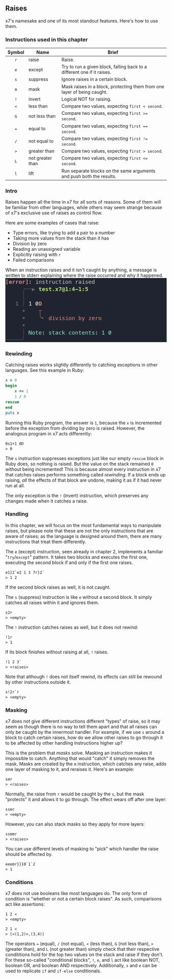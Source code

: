 ## Raises
x7's namesake and one of its most standout features. Here's how to use them.

### Instructions used in this chapter
| Symbol | Name | Brief |
:-: | - | -
`r` | raise            | Raise.
`e` | except           | Try to run a given block, falling back to a different one if it raises.
`s` | suppress         | Ignore raises in a certain block.
`m` | mask             | Mask raises in a block, protecting them from one layer of being caught.
`!` | invert           | Logical NOT for raising.
`<` | less than        | Compare two values, expecting `first < second`.
`G` | not less than    | Compare two values, expecting `first >= second`.
`=` | equal to         | Compare two values, expecting `first == second`.
`/` | not equal to     | Compare two values, expecting `first != second`.
`>` | greater than     | Compare two values, expecting `first > second`.
`L` | not greater than | Compare two values, expecting `first <= second`.
`l` | lift             | Run separate blocks on the same arguments and push both the results.

### Intro
Raises happen all the time in x7 for all sorts of reasons. Some of them will be familiar from other languages, while others may seem strange because of x7's exclusive use of raises as control flow.

Here are some examples of cases that raise:
- Type errors, like trying to add a pair to a number
- Taking more values from the stack than it has
- Division by zero
- Reading an unassigned variable
- Explicitly raising with `r`
- Failed comparisons

When an instruction raises and it isn't caught by anything, a message is written to stderr explaining where the raise occurred and why it happened.
![a screenshot of a terminal. a header states "error: instruction raised", and below it is the x7 code "1 0D", with the "D" highlighted in red. a message next to the code states "division by zero".](./images/error.png)

### Rewinding
Catching raises works slightly differently to catching exceptions in other languages. See this example in Ruby:
```rb
x = 0
begin
    x += 1
    1 / 0
rescue
end
puts x
```
Running this Ruby program, the answer is `1`, because the `x` is incremented before the exception from dividing by zero is raised.
However, the analogous program in x7 acts differently:
```x7
0s1+1 0D
> 0
```
The `s` instruction suppresses exceptions just like our empty `rescue` block in Ruby does, so nothing is raised. But the value on the stack remained `0` without being incremented!
This is because almost every instruction in x7 that catches raises performs something called *rewinding*. If a block ends up raising, *all* the effects of that block are undone, making it as if it had never run at all.

The only exception is the `!` (invert) instruction, which preserves any changes made when it catches a raise.

### Handling
In this chapter, we will focus on the most fundamental ways to manipulate raises, but please note that these are not the only instructions that are aware of raises;
as the language is designed around them, there are many instructions that treat them differently.

The `e` (except) instruction, seen already in chapter 2, implements a familiar "`try`/`except`" pattern. It takes two blocks and executes the first one, executing the second block if and only if the first one raises.
```x7
e1}2`e2 1 3 7r}2`
> 1 2
```
If the second block raises as well, it is not caught.

The `s` (suppress) instruction is like `e` without a second block. It simply catches all raises within it and ignores them.
```x7
s2r
> <empty>
```

The `!` instruction catches raises as well, but it does not rewind:
```x7
!1r
> 1
```
If its block finishes without raising at all, `!` raises.
```x7
!1 2 3`
> <raises>
```
Note that although `!` does not itself rewind, its effects can still be rewound by other instructions outside it.
```x7
s!2r`r
> <empty>
```

### Masking
x7 does not give different instructions different "types" of raise, so it may seem as though there is no way to tell them apart and that all raises can only be caught by the innermost handler.
For example, if we use `s` around a block to catch certain raises, how do we allow other raises to go through it to be affected by other handling instructions higher up?

This is the problem that *masks* solve. Masking an instruction makes it impossible to catch. Anything that would "catch" it simply removes the mask. Masks are created by the `m` instruction, which catches
any raise, adds one layer of masking to it, and reraises it. Here's an example:
```x7
smr
> <raises>
```

Normally, the raise from `r` would be caught by the `s`, but the mask "protects" it and allows it to go through. The effect wears off after one layer:
```x7
ssmr
> <empty>
```

However, you can also stack masks so they apply for more layers:
```x7
ssmmr
> <raises>
```

You can use different levels of masking to "pick" which handler the raise should be affected by.
```x7
eeemr}}}0`1`2
> 1
```

### Conditions
x7 does not use booleans like most languages do. The only form of condition is "whether or not a certain block raises". As such, comparisons act like assertions:
```x7
1 2 <
> <empty>
```
```x7
2 1 <
> [<(1,2)>,(3,4)]
```

The operators `=` (equal), `/` (not equal), `<` (less than), `G` (not less than), `>` (greater than), and `L` (not greater than)
simply check that their respective condititions hold for the top two values on the stack and raise if they don't.
For these so-called "conditional blocks", `!`, `e`, and `l` act like boolean NOT, boolean OR, and boolean AND respectively.
Additionally, `s` and `e` can be used to replicate `if` and `if-else` conditionals.
